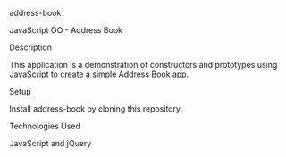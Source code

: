 address-book

JavaScript OO - Address Book

Description

This application is a demonstration of constructors and prototypes using JavaScript to create a simple Address Book app.

Setup

Install address-book by cloning this repository.

Technologies Used

JavaScript and jQuery
